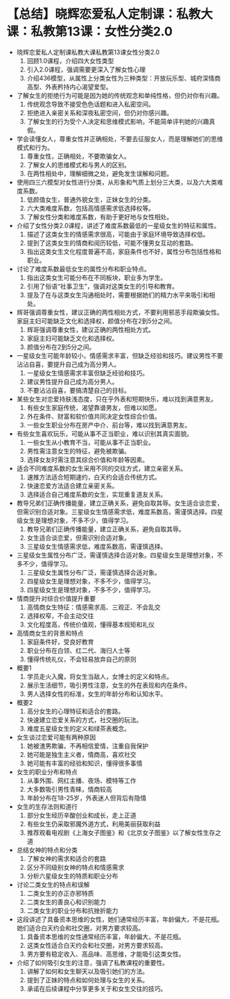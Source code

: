 # 【总结】晓辉恋爱私人定制课：私教大课：私教第13课：女性分类2.0

-   晓辉恋爱私人定制课私教大课私教第13课女性分类2.0
    1.  回顾1.0课程，介绍四大女性类型
    2.  引入2.0课程，强调需要更深入了解女性心理
    3.  介绍436模型，从属性上分类女性为三种类型：开放玩乐型、城府深情商高型、外表矜持内心渴望爱型。
-   了解女生的拒绝行为可能是因为她的传统观念和单纯性格，但仍对你有兴趣。
    1.  传统观念导致不接受色色话题和进入私密空间。
    2.  拒绝进入亲密关系和深夜私密空间，但仍对你感兴趣。
    3.  了解女生的行为受个人决定和思维模式影响，不能简单评判她的兴趣真假。
-   学会读懂女人，尊重女性并正确相处，不要去征服女人，而是理解她们的思维模式和行为。
    1.  尊重女性，正确相处，不要欺骗女人。
    2.  了解女人的思维模式和与男人的区别。
    3.  在两性相处中，理解细微之处，避免发生误解和问题。
-   使用四三六模型对女性进行分类，从形象和气质上划分三大类，以及六大类难度系数。
    1.  低颜值女生，普通外貌女生，正妹女生的分类。
    2.  六大类难度系数，包括高情感需求低选择权等。
    3.  了解女性分类和难度系数，有助于更好地与女性相处。
-   介绍了女性分类2.0课程，讲述了难度系数最低的一星级女生的特征和属性。
    1.  描述了这类女生的情感需求很高，可能由于家庭环境导致选择权低。
    2.  提到了这类女生的情商和阅历较低，可能不懂男女互动的套路。
    3.  指出这类女生文化程度普遍不高，家庭条件也不好，属性分布包括性格和职业。
-   讨论了难度系数最低女生的属性分布和职业特点。
    1.  指出这类女生可能分布在不同板块，职业多为学生。
    2.  引用了俗语“社事卫生”，强调对这类女生的引导和教育。
    3.  提及了在与这类女生沟通相处时，需要根据她们的精力水平来吸引和相处。
-   辉哥强调尊重女性，建议正确的两性相处方式，不要利用邪恶手段欺骗女性。家庭主妇可能缺乏文化和选择权，颜值分布在2到5分之间。
    1.  辉哥强调尊重女性，建议正确的两性相处方式。
    2.  家庭主妇可能缺乏文化和选择权。
    3.  颜值分布在2到5分之间。
-   一星级女生可能年龄较小，情感需求丰富，但缺乏经验和技巧。建议男性不要沾沾自喜，要提升自己成为高分男人。
    1.  一星级女生情感需求丰富但缺乏经验和技巧。
    2.  建议男性提升自己成为高分男人。
    3.  不要沾沾自喜，要搞清楚自己的目标。
-   某些女生对恋爱持肤浅态度，只在乎外表和短期快乐，难以找到满意男友。
    1.  有些女生家庭传统，渴望靠谱男友，但难以如愿。
    2.  外在条件、财富和软价值共同决定女性综合价值。
    3.  一些女生职业分布在房产中介、前台等，难以找到满意男友。
-   有些女生喜欢玩乐，可能从事不正当职业，难以识别其真实面貌。
    1.  一些女生从小教育不当，可能从事不正当职业。
    2.  男性需注意女生的特征，避免被欺骗。
    3.  选择女友时需注意其综合价值和年龄等因素。
-   适合不同难度系数的女生采用不同的交往方式，建立亲密关系。
    1.  速推方法适合短期速约，白天约会适合传统方式。
    2.  快速恋爱方法适合建立亲密关系。
    3.  选择适合自己难度系数的女生，实现重复道友关系。
-   教导兄弟们正确传播能量，建立正确关系，避免自取其辱。女生适合谈恋爱，但需识别合适对象。三星级女生情感需求低，难度系数高，需谨慎选择。四星级女生是理想对象，不多不少，值得学习。 
    1.  教导兄弟们正确传播能量，建立正确关系，避免自取其辱。
    2.  女生适合谈恋爱，但需识别合适对象。
    3.  三星级女生情感需求低，难度系数高，需谨慎选择。
-   三星级女生属性分布广泛，需谨慎选择合适对象。四星级女生是理想对象，不多不少，值得学习。
    1.  三星级女生属性分布广泛，需谨慎选择合适对象。
    2.  四星级女生是理想对象，不多不少，值得学习。
    3.  四星级女生是理想对象，不多不少，值得学习。
-   情商提升对综合价值提升重要
    1.  高情商女生特征：情感需求高、三观正、不会乱交
    2.  选择权窄，不会主动交往
    3.  文化程度高，传统价值观，懂得基本规矩和礼仪
-   高情商女生的背景和特点
    1.  家庭条件好，受良好教育
    2.  职业分布在白领、红二代、海归人士等
    3.  懂得传统礼仪，不会轻易放弃自己的原则
-   概要1
    1.  学员走火入魔，将女生当敌人，女博士的定义和特点。
    2.  展示生活细节，吸引男性注意，女生的外在表现和内在条件。
    3.  男人选择女性的标准，女生的年龄分布和认知水平。
-   概要2
    1.  高分女生的心理特征和适合的套路。
    2.  快速建立恋爱关系的方式，社交圈的玩法。
    3.  难度五星级女生的定义和绿茶表概念。
-   女生谈过恋爱可能有两种原因
    1.  她被渣男欺骗，不再相信爱情，注重自我保护
    2.  她可能是独生主义者，情商高，喜欢社交
    3.  她可能有丰富的经验和知识，懂得很多事情
-   女生的职业分布和特点
    1.  从事外围、网红主播、夜场、模特等工作
    2.  大多数吸引男性青睐，情商较高
    3.  年龄分布在18-25岁，外表迷人但背后有隐情
-   女生的生存法则和道行
    1.  部分女生经历辛酸创业和成长，走上正道
    2.  有些女生仍采取邪魔外道方式，利用美丽获取利益
    3.  推荐观看电视剧《上海女子图鉴》和《北京女子图鉴》以了解女性生存之道
-   总结女神的特点和分类
    1.  了解女神的需求和适合的套路
    2.  区分不同级别女神的特点和情感需求
    3.  分析六星级女生的特质和职业分布
-   讨论二类女生的特点和误解
    1.  二类女生的亦正亦邪特质
    2.  二类女生的善良心和识别能力
    3.  二类女生的职业分布和抗挫折能力
-   这段讲述了具备资本思维的女性，她们通常经历丰富，年龄偏大，不是花瓶。她们适合白天约会和社交圈，对男方要求较高。
    1.  具备资本思维的女性通常经历丰富，年龄偏大，不是花瓶。
    2.  这类女性适合白天约会和社交圈，对男方要求较高。
    3.  男方要有稳定收入、高品味、高思维，才能吸引这类女性。
-   介绍了如何吸引女生的注意，强调了私教课程的重要性。
    1.  讲解了如何和女生聊天以及吸引她们的方法。
    2.  提到了正妹的特点和如何处理与女生的关系。
    3.  承诺在后续课程中分享更多关于和女生交往的技巧。